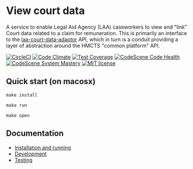 # View court data

A service to enable Legal Aid Agency (LAA) caseworkers to view and "link" Court data related to a claim for remuneration. This is primarily an interface to the [laa-court-data-adaptor](https://github.com/ministryofjustice/laa-court-data-adaptor) API, which in turn is a conduit providing a layer of abstraction around the HMCTS "common platform" API.

[![CircleCI](https://circleci.com/gh/ministryofjustice/laa-court-data-ui.svg?style=svg)](https://circleci.com/gh/ministryofjustice/laa-court-data-ui)
[![Code Climate](https://codeclimate.com/github/ministryofjustice/laa-court-data-ui/badges/gpa.svg)](https://codeclimate.com/github/ministryofjustice/laa-court-data-ui)
[![Test Coverage](https://codeclimate.com/github/ministryofjustice/laa-court-data-ui/badges/coverage.svg)](
https://codeclimate.com/github/ministryofjustice/laa-court-data-ui/coverage)
[![CodeScene Code Health](https://codescene.io/projects/10478/status-badges/code-health)](https://codescene.io/projects/10478)
[![CodeScene System Mastery](https://codescene.io/projects/10478/status-badges/system-mastery)](https://codescene.io/projects/10478)
[![MIT license](https://img.shields.io/badge/License-MIT-blue.svg)](LICENSE)


## Quick start (on macosx)
```
make install

make run

make open
```

## Documentation

* [Installation and running](docs/installation.md)
* [Development](docs/development.md)
* [Testing](docs/testing.md)
